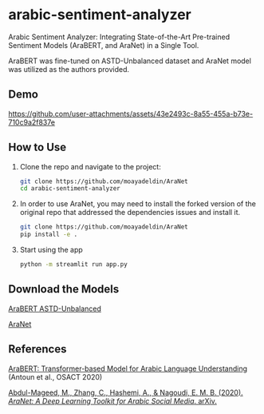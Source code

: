 # arabic-sentiment-analyzer
Arabic Sentiment Analyzer: Integrating State-of-the-Art Pre-trained Sentiment Models (AraBERT, and AraNet) in a Single Tool.

AraBERT was fine-tuned on ASTD-Unbalanced dataset and AraNet model was utilized as the authors provided.

## Demo

https://github.com/user-attachments/assets/43e2493c-8a55-455a-b73e-710c9a2f837e


## How to Use

1. Clone the repo and navigate to the project:
   ```bash
   git clone https://github.com/moayadeldin/AraNet
   cd arabic-sentiment-analyzer
   ```
2. In order to use AraNet, you may need to install the forked version of the original repo that addressed the dependencies issues and install it.
   ```bash
   git clone https://github.com/moayadeldin/AraNet
   pip install -e .
   ```
3. Start using the app
      ``` bash
      python -m streamlit run app.py
      ```

## Download the Models
[AraBERT ASTD-Unbalanced](https://drive.google.com/drive/folders/1QU6y5aoJIMWyf_vhNVB1aRwqcgxMFXxB?usp=drive_link)

[AraNet](https://drive.google.com/drive/folders/1gIXFEiF2Thh8bg-Xn2XHrEDMvlNORies?usp=drive_link)

## References
[AraBERT: Transformer-based Model for Arabic Language Understanding](https://aclanthology.org/2020.osact-1.2) (Antoun et al., OSACT 2020)

[Abdul-Mageed, M., Zhang, C., Hashemi, A., & Nagoudi, E. M. B. (2020). *AraNet: A Deep Learning Toolkit for Arabic Social Media*. arXiv.](https://arxiv.org/abs/1912.13072)


